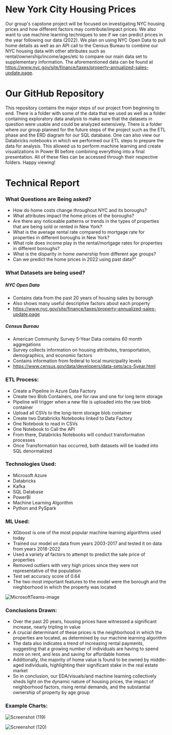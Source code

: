 # New York City Housing Prices
Our group's capstone project will be focused on investigating NYC housing prices and how different factors may contribute/impact prices. We also want to use machine learning techniques to see if we can predict prices in the year following our data (2022). We plan on using NYC Open Data to pull home details as well as an API call to the Census Bureau to combine our NYC housing data with other attributes such as rental/ownership/income/ages/etc to compare our main data set to supplementary information. The aforementioned data can be found at https://www.nyc.gov/site/finance/taxes/property-annualized-sales-update.page.

# Our GitHub Repository
This repository contains the major steps of our project from beginning to end. There is a folder with some of the data that we used as well as a folder containing exploratory data analysis to make sure that the datasets in question were usable and could be analyzed extensively. There is a folder where our group planned for the future steps of the project such as the ETL phase and the ERD diagram for our SQL database. One can also view our Databricks notebooks in which we performed our ETL steps to prepare the data for analysis. This allowed us to perform machine learning and create visualizations in Power BI before combining everything into a final presentation. All of these files can be accessed through their respective folders. Happy viewing!

# Technical Report

###  What Questions are Being asked?
* How do home costs change throughout NYC and its boroughs? 
* What attributes impact the home prices of the boroughs?
* Are there any noticeable patterns or trends in the types of properties that are being sold or rented in New York? 
* What is the average rental rate compared to mortgage rate for properties in different boroughs in New York? 
* What role does income play in the rental/mortgage rates for properties in different boroughs?
* What is the disparity in home ownership from different age groups?
* Can we predict the home prices in 2022 using past data?”

### What Datasets are being used?
##### NYC Open Data
* Contains data from the past 20 years of housing sales by borough
* Also shows many useful descriptive factors about each property
* https://www.nyc.gov/site/finance/taxes/property-annualized-sales-update.page
##### Census Bureau
* American Community Survey 5-Year Data contains 60 month aggregations
* Survey collects information on housing attributes, transportation, demographics, and economic factors
* Contains information from federal to local municipality levels
* https://www.census.gov/data/developers/data-sets/acs-5year.html

### ETL Process: 
* Create a Pipeline in Azure Data Factory
* Create two Blob Containers, one for raw and one for long term storage
* Pipeline will trigger when a new file is uploaded into the raw blob container
* Upload all CSVs to the long-term storage blob container
* Create two Databricks Notebooks linked to Data Factory
* One Notebook to read in CSVs
* One Notebook to Call the API
* From there, Databricks Notebooks will conduct transformation processes
* Once Transformation has occurred, both datasets will be loaded into SQL denormalized

### Technologies Used:
* Microsoft Azure 
* Databricks
* Kafka
* SQL Database
* PowerBI
* Machine Learning Algorithm 
* Python and PySpark 

### ML Used:
* XGboost is one of the most popular machine learning algorithms used today
* Trained our model on data from years 2003-2017 and tested it on data from years 2018-2022
* Used a variety af factors to attempt to predict the sale price of properties
* Removed outliers with very high prices since they were not representative of the population
* Test set accuracy score of 0.64
* The two most important features to the model were the borough and the nieghborhood in which the property was located

![MicrosoftTeams-image](https://github.com/prateekbardhan/Illidan/assets/128511132/4e7a8c3e-ad2f-47aa-88b1-2bbcf0415a67)

### Conclusions Drawn:
* Over the past 20 years, housing prices have witnessed a significant increase, nearly tripling in value
* A crucial determinant of these prices is the neighborhood in which the properties are located, as determined by our machine learning algorithm
* The data also indicates a trend of increasing rental payments, suggesting that a growing number of individuals are having to spend more on rent, and less and saving for affordable homes
* Additionally, the majority of home value is found to be owned by middle-aged individuals, highlighting their significant stake in the real estate market
* So in conclusion, our EDA/visuals/and machine learning collectively sheds light on the dynamic nature of housing prices, the impact of neighborhood factors, rising rental demands, and the substantial ownership of property by age group

### Example Charts: 

![Screenshot (119)](https://github.com/prateekbardhan/Illidan/assets/128511132/c825d00e-a492-49c1-ab52-0caf3e3580cc)

![Screenshot (120)](https://github.com/prateekbardhan/Illidan/assets/128511132/9692fdca-d390-41d9-9faa-7c55f18f65b6)



